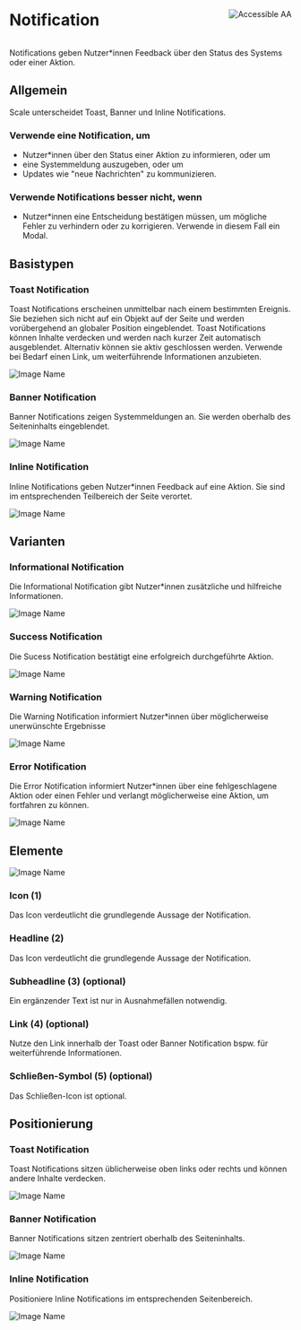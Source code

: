 <div style="display: inline-flex; align-items: center; justify-content: space-between; width: 100%;">
    <h1>Notification</h1>
    <img src="assets/aa.png" alt="Accessible AA" />
</div>

Notifications geben Nutzer\*innen Feedback über den Status des Systems oder einer Aktion.

## Allgemein

Scale unterscheidet Toast, Banner und Inline Notifications.

### Verwende eine Notification, um

- Nutzer\*innen über den Status einer Aktion zu informieren, oder um
- eine Systemmeldung auszugeben, oder um
- Updates wie "neue Nachrichten" zu kommunizieren.

### Verwende Notifications besser nicht, wenn

- Nutzer\*innen eine Entscheidung bestätigen müssen, um mögliche Fehler zu verhindern oder zu korrigieren. Verwende in diesem Fall ein Modal.

## Basistypen

### Toast Notification

Toast Notifications erscheinen unmittelbar nach einem bestimmten Ereignis. Sie beziehen sich nicht auf ein Objekt auf der Seite und werden
vorübergehend an globaler Position eingeblendet. Toast Notifications können Inhalte verdecken und werden nach kurzer Zeit automatisch ausgeblendet.
Alternativ können sie aktiv geschlossen werden. Verwende bei Bedarf einen Link, um weiterführende Informationen anzubieten.

![Image Name](assets/3_components/notifications/toast.png)

### Banner Notification

Banner Notifications zeigen Systemmeldungen an. Sie werden oberhalb des Seiteninhalts eingeblendet.

![Image Name](assets/3_components/notifications/banner.png)

### Inline Notification

Inline Notifications geben Nutzer\*innen Feedback auf eine Aktion. Sie sind im entsprechenden Teilbereich der Seite verortet.

![Image Name](assets/3_components/notifications/inline.png)

## Varianten

### Informational Notification

Die Informational Notification gibt Nutzer\*innen zusätzliche und hilfreiche Informationen.

![Image Name](assets/3_components/notifications/variant_info.png)

### Success Notification

Die Sucess Notification bestätigt eine erfolgreich durchgeführte Aktion.

![Image Name](assets/3_components/notifications/variant_success.png)

### Warning Notification

Die Warning Notification informiert Nutzer\*innen über möglicherweise unerwünschte Ergebnisse

![Image Name](assets/3_components/notifications/variant_warning.png)

### Error Notification

Die Error Notification informiert Nutzer\*innen über eine fehlgeschlagene Aktion oder einen Fehler und verlangt möglicherweise eine Aktion, um fortfahren zu können.

![Image Name](assets/3_components/notifications/variant_error.png)

## Elemente

![Image Name](assets/3_components/notifications/elements.png)

### Icon (1)

Das Icon verdeutlicht die grundlegende Aussage der Notification.

### Headline (2)

Das Icon verdeutlicht die grundlegende Aussage der Notification.

### Subheadline (3) (optional)

Ein ergänzender Text ist nur in Ausnahmefällen notwendig.

### Link (4) (optional)

Nutze den Link innerhalb der Toast oder Banner Notification bspw. für weiterführende Informationen.

### Schließen-Symbol (5) (optional)

Das Schließen-Icon ist optional.

## Positionierung

### Toast Notification

Toast Notifications sitzen üblicherweise oben links oder rechts und können andere Inhalte verdecken.

![Image Name](assets/3_components/notifications/position_toast.png)

### Banner Notification

Banner Notifications sitzen zentriert oberhalb des Seiteninhalts.

![Image Name](assets/3_components/notifications/position_banner.png)

### Inline Notification

Positioniere Inline Notifications im entsprechenden Seitenbereich.

![Image Name](assets/3_components/notifications/position_inline.png)
